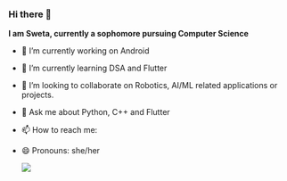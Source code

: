 ### Hi there 👋


**I am Sweta, currently a sophomore pursuing Computer Science** 


- 🔭 I’m currently working on Android
- 🌱 I’m currently learning DSA and Flutter 
- 👯 I’m looking to collaborate on Robotics, AI/ML related applications or projects.  
- 💬 Ask me about Python, C++ and Flutter 
- 📫 How to reach me: 
- 😄 Pronouns: she/her

  ![](https://visitor-badge.laobi.icu/badge?page_id=Swytah.Swytah)


